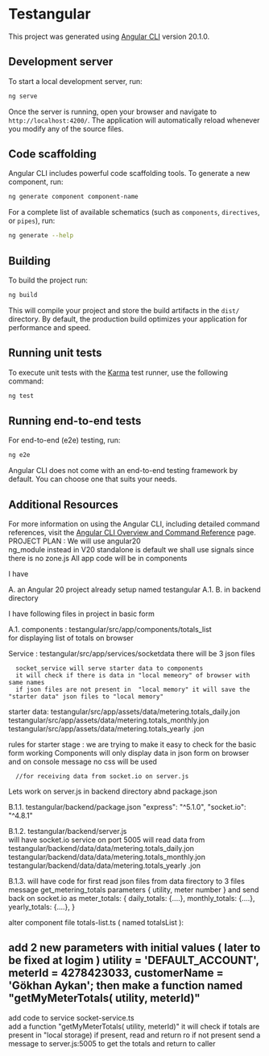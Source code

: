 # Testangular

This project was generated using [Angular CLI](https://github.com/angular/angular-cli) version 20.1.0.

## Development server

To start a local development server, run:

```bash
ng serve
```

Once the server is running, open your browser and navigate to `http://localhost:4200/`. The application will automatically reload whenever you modify any of the source files.

## Code scaffolding

Angular CLI includes powerful code scaffolding tools. To generate a new component, run:

```bash
ng generate component component-name
```

For a complete list of available schematics (such as `components`, `directives`, or `pipes`), run:

```bash
ng generate --help
```

## Building

To build the project run:

```bash
ng build
```

This will compile your project and store the build artifacts in the `dist/` directory. By default, the production build optimizes your application for performance and speed.

## Running unit tests

To execute unit tests with the [Karma](https://karma-runner.github.io) test runner, use the following command:

```bash
ng test
```

## Running end-to-end tests

For end-to-end (e2e) testing, run:

```bash
ng e2e
```

Angular CLI does not come with an end-to-end testing framework by default. You can choose one that suits your needs.

## Additional Resources

For more information on using the Angular CLI, including detailed command references, visit the [Angular CLI Overview and Command Reference](https://angular.dev/tools/cli) page.
PROJECT PLAN :
We will use 
angular20  
ng_module instead in V20 standalone is default
we shall use signals since there is no zone.js
All app code will be in components

I have 

A. an Angular 20 project already setup named testangular
  A.1.
B. in backend directory  

I have following files in project in basic form 

A.1.
components : 
      testangular/src/app/components/totals_list  
      for displaying list of totals on browser    

Service :
      testangular/src/app/services/socketdata
      there will be 3 json files 
   
      socket_service will serve starter data to components 
      it will check if there is data in "local memeory" of browser with same names
      if json files are not present in  "local memory" it will save the "starter data" json files to "local memory"

starter data:
      testangular/src/app/assets/data/metering.totals_daily.jon
      testangular/src/app/assets/data/metering.totals_monthly.jon
      testangular/src/app/assets/data/metering.totals_yearly .jon

rules for starter stage :
      we are trying to make it easy to check for the basic form working
      Components will only display data in json form on browser and  on console message
      no css will be used



      //for receiving data from socket.io on server.js 

Lets work on server.js in backend directory abnd package.json

B.1.1. testangular/backend/package.json
        "express": "^5.1.0",
        "socket.io": "^4.8.1"

B.1.2. testangular/backend/server.js   
      will have socket.io service on port 5005
      will read data from  
        testangular/backend/data/data/metering.totals_daily.jon
        testangular/backend/data/data/metering.totals_monthly.jon
        testangular/backend/data/data/metering.totals_yearly .jon

B.1.3. will have code for 
        first read json files from data firectory to 3 files 
        message get_metering_totals
        parameters   { utility, meter number }
        and send back on socket.io as 
        meter_totals: {
          daily_totals: {....},
          monthly_totals: {....},
          yearly_totals: {....},
          }



alter component file  totals-list.ts ( named totalsList ):

add 2 new parameters with initial values ( later to be fixed at logim )
    utility = 'DEFAULT_ACCOUNT',
    meterId = 4278423033,
    customerName = 'Gökhan Aykan';
then make a function named "getMyMeterTotals( utility, meterId)"
  --------------  
add code to  service socket-service.ts   
    add a function   "getMyMeterTotals( utility, meterId)"
    it will check if totals are present in "local storage)
    if present, read and return ro 
    if not present send a message to server.js:5005
          to get the totals
          and return to caller 
